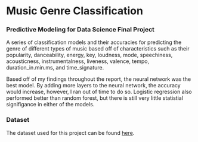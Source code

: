 # Music Genre Classification

### Predictive Modeling for Data Science Final Project

A series of classification models and their accuracies for predicting the genre of different types of music based off of characteristics such as their popularity, danceability, energy, key, loudness, mode, speechiness, acousticness, instrumentalness, liveness, valence, tempo, duration_in.min.ms, and time_signature.

Based off of my findings throughout the report, the neural network was the best model. By adding more layers to the neural network, the accuracy would increase, however, I ran out of time to do so. Logistic regression also performed better than random forest, but there is still very little statistial signifigance in either of the models.

### Dataset

The dataset used for this project can be found [here](https://www.kaggle.com/datasets/purumalgi/music-genre-classification).